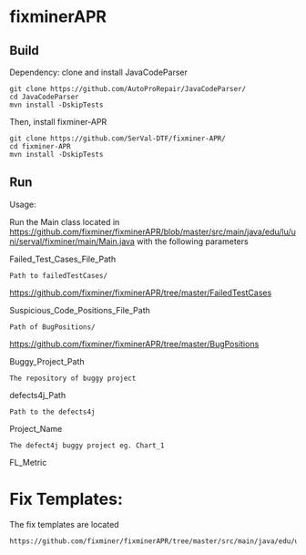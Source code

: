 # fixminerAPR

## Build

Dependency: clone and install JavaCodeParser

```
git clone https://github.com/AutoProRepair/JavaCodeParser/
cd JavaCodeParser
mvn install -DskipTests
```

Then, install fixminer-APR

```
git clone https://github.com/SerVal-DTF/fixminer-APR/
cd fixminer-APR
mvn install -DskipTests
```



## Run

Usage:

Run the Main class located in https://github.com/fixminer/fixminerAPR/blob/master/src/main/java/edu/lu/uni/serval/fixminer/main/Main.java with the following parameters
  
  Failed_Test_Cases_File_Path
  
    Path to failedTestCases/ 
  https://github.com/fixminer/fixminerAPR/tree/master/FailedTestCases
  
  Suspicious_Code_Positions_File_Path
  
    Path of BugPositions/ 
  https://github.com/fixminer/fixminerAPR/tree/master/BugPositions
  
  Buggy_Project_Path
  
    The repository of buggy project 
    
  defects4j_Path
  
    Path to the defects4j
    
  Project_Name
  
    The defect4j buggy project eg. Chart_1
  
  FL_Metric
    
    
# Fix Templates:

  The fix templates are located 
  
    https://github.com/fixminer/fixminerAPR/tree/master/src/main/java/edu/uni/lu/serval/fixminer/fixtemplate
